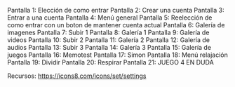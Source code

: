 Pantalla 1: Elección de como entrar
Pantalla 2: Crear una cuenta
Pantalla 3: Entrar a una cuenta
Pantalla 4: Menú general
Pantalla 5: Reelección de como entrar con un boton de mantener cuenta actual
Pantalla 6: Galería de imagenes
Pantalla 7: Subir 1
Pantalla 8: Galería 1
Pantalla 9: Galería de videos
Pantalla 10: Subir 2
Pantalla 11: Galería 2
Pantalla 12: Galería de audios
Pantalla 13: Subir 3
Pantalla 14: Galería 3
Pantalla 15: Galería de juegos
Pantalla 16: Memotest
Pantalla 17: Simon
Pantalla 18: Menú relajación
Pantalla 19: Dividir
Pantalla 20: Respirar
Pantalla 21: JUEGO 4 EN DUDA

Recursos: 
https://icons8.com/icons/set/settings 
